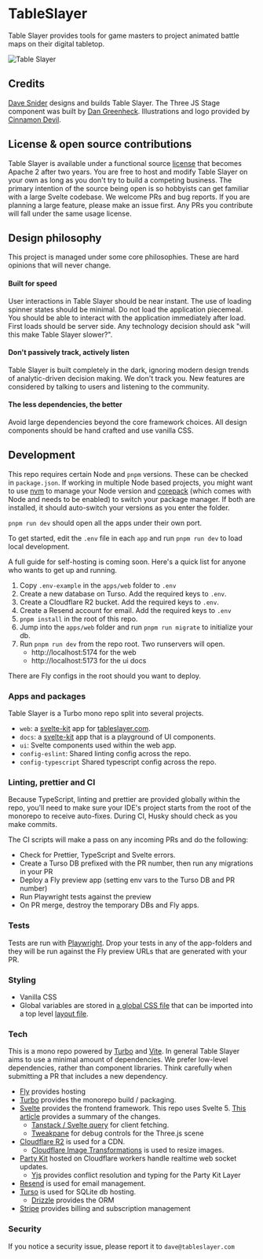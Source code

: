 # TableSlayer

Table Slayer provides tools for game masters to project animated battle maps on their digital tabletop.

![Table Slayer](https://snid.es/2025MAR/u3TtzdPZ8LzoxyA5.png)

## Credits

[Dave Snider](https://davesnider.com) designs and builds Table Slayer. The Three JS Stage component was built by [Dan Greenheck](https://dangreenheck.com/). Illustrations and logo provided by [Cinnamon Devil](https://cinnamondevilsart.com/).

## License & open source contributions

Table Slayer is available under a functional source [license](LICENSE.md) that becomes Apache 2 after two years. You are free to host and modify Table Slayer on your own as long as you don't try to build a competing business. The primary intention of the source being open is so hobbyists can get familiar with a large Svelte codebase. We welcome PRs and bug reports. If you are planning a large feature, please make an issue first. Any PRs you contribute will fall under the same usage license.

## Design philosophy

This project is managed under some core philosophies. These are hard opinions that will never change.

#### Built for speed

User interactions in Table Slayer should be near instant. The use of loading spinner states should be minimal. Do not load the application piecemeal. You should be able to interact with the application immediately after load. First loads should be server side. Any technology decision should ask "will this make Table Slayer slower?".

#### Don't passively track, actively listen

Table Slayer is built completely in the dark, ignoring modern design trends of analytic-driven decision making. We don't track you. New features are considered by talking to users and listening to the community.

#### The less dependencies, the better

Avoid large dependencies beyond the core framework choices. All design components should be hand crafted and use vanilla CSS.

## Development

This repo requires certain Node and `pnpm` versions. These can be checked in `package.json`. If working in multiple Node based projects, you might want to use [nvm](https://github.com/nvm-sh/nvm) to manage your Node version and [corepack](https://nodejs.org/api/corepack.html#enabling-the-feature) (which comes with Node and needs to be enabled) to switch your package manager. If both are installed, it should auto-switch your versions as you enter the folder.

`pnpm run dev` should open all the apps under their own port.

To get started, edit the `.env` file in each `app` and run `pnpm run dev` to load local development.

A full guide for self-hosting is coming soon. Here's a quick list for anyone who wants to get up and running.

1. Copy `.env-example` in the `apps/web` folder to `.env`
2. Create a new database on Turso. Add the required keys to `.env`.
3. Create a Cloudflare R2 bucket. Add the required keys to `.env`.
4. Create a Resend account for email. Add the required keys to `.env`
5. `pnpm install` in the root of this repo.
6. Jump into the `apps/web` folder and run `pnpm run migrate` to initialize your db.
7. Run `pnpm run dev` from the repo root. Two runservers will open.
   - http://localhost:5174 for the web
   - http://localhost:5173 for the ui docs

There are Fly configs in the root should you want to deploy.

### Apps and packages

Table Slayer is a Turbo mono repo split into several projects.

- `web`: a [svelte-kit](https://kit.svelte.dev/) app for [tableslayer.com](https://tableslayer.com).
- `docs`: a [svelte-kit](https://kit.svelte.dev/) app that is a playground of UI components.
- `ui`: Svelte components used within the web app.
- `config-eslint`: Shared linting config across the repo.
- `config-typescript` Shared typescript config across the repo.

### Linting, prettier and CI

Because TypeScript, linting and prettier are provided globally within the repo, you'll need to make sure your IDE's project starts from the root of the monorepo to receive auto-fixes. During CI, Husky should check as you make commits.

The CI scripts will make a pass on any incoming PRs and do the following:

- Check for Prettier, TypeScript and Svelte errors.
- Create a Turso DB prefixed with the PR number, then run any migrations in your PR
- Deploy a Fly preview app (setting env vars to the Turso DB and PR number)
- Run Playwright tests against the preview
- On PR merge, destroy the temporary DBs and Fly apps.

### Tests

Tests are run with [Playwright](https://playwright.dev/). Drop your tests in any of the app-folders and they will be run against the Fly preview URLs that are generated with your PR.

### Styling

- Vanilla CSS
- Global variables are stored in [a global CSS file](https://github.com/Siege-Perilous/tableslayer/blob/main/packages/ui/styles/globals.css) that can be imported into a top level [layout file](https://github.com/Siege-Perilous/tableslayer/blob/main/apps/web/src/routes/%252Blayout.svelte).

### Tech

This is a mono repo powered by [Turbo](https://turbo.build) and [Vite](https://vitejs.dev/). In general Table Slayer aims to use a minimal amount of dependencies. We prefer low-level dependencies, rather than component libraries. Think carefully when submitting a PR that includes a new dependency.

- [Fly](https://fly.io) provides hosting
- [Turbo](https://turbo.build) provides the monorepo build / packaging.
- [Svelte](https://svelte.dev/) provides the frontend framework. This repo uses Svelte 5. [This article](https://sveltekit.io/blog/svelte-5) provides a summary of the changes.
  - [Tanstack / Svelte query](https://tanstack.com/) for client fetching.
  - [Tweakpane](https://kitschpatrol.com/svelte-tweakpane-ui/docs/getting-started) for debug controls for the Three.js scene
- [Cloudflare R2](https://developers.cloudflare.com/r2/) is used for a CDN.
  - [Cloudflare Image Transformations](https://developers.cloudflare.com/images/transform-images/transform-via-url/) is used to resize images.
- [Party Kit](https://www.partykit.io/) hosted on Cloudflare workers handle realtime web socket updates.
  - [Yjs](https://yjs.dev/) provides conflict resolution and typing for the Party Kit Layer
- [Resend](https://resend.com) is used for email management.
- [Turso](https://turso.com) is used for SQLite db hosting.
  - [Drizzle](https://orm.drizzle.team) provides the ORM
- [Stripe](https://stripe.com) provides billing and subscription management

### Security

If you notice a security issue, please report it to `dave@tableslayer.com`

